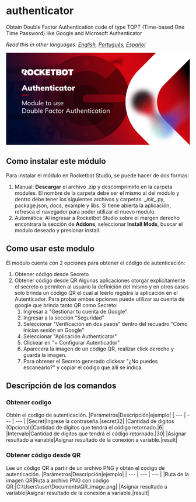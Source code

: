 



# authenticator
  
Obtain Double Factor Authentication code of type TOPT (Time-based One Time Password) like Google and Microsoft Authenticator  

*Read this in other languages: [English](Manual_authenticator.md), [Português](Manual_authenticator.pr.md), [Español](Manual_authenticator.es.md)*
  
![banner](imgs/Banner_authenticator.jpg)
## Como instalar este módulo
  
Para instalar el módulo en Rocketbot Studio, se puede hacer de dos formas:
1. Manual: __Descargar__ el archivo .zip y descomprimirlo en la carpeta modules. El nombre de la carpeta debe ser el mismo al del módulo y dentro debe tener los siguientes archivos y carpetas: \__init__.py, package.json, docs, example y libs. Si tiene abierta la aplicación, refresca el navegador para poder utilizar el nuevo modulo.
2. Automática: Al ingresar a Rocketbot Studio sobre el margen derecho encontrara la sección de **Addons**, seleccionar **Install Mods**, buscar el modulo deseado y presionar install.  



## Como usar este modulo

El modulo cuenta con 2 opciones para obtener el código de autenticación:
1. Obtener código desde Secreto
2. Obtener código desde QR
Algunas aplicaciones otorgar explícitamente el secreto o permiten al usuario la definición del mismo y en otros casos solo brinda un código QR el cual al leerlo registra la aplicación en el Autenticador. Para probar ambas opciones puede utilizar su cuenta de google que brinda tanto QR como Secreto:
   1. Ingresar a "Gestionar tu cuenta de Google"
   2. Ingresar a la sección "Seguridad"
   3. Seleccionar "Verificación en dos pasos" dentro del recuadro "Cómo inicias sesión en Google"
   4. Seleccionar "Aplicación Authenticator"
   5. Clickear en "+ Configurar Autenticador"
   6. Aparecera la imagen de un código QR, realizar click derecho y guarda la imagen.
   7. Para obtener el Secreto generado clickear "¿No puedes escanearlo?" y copiar el código que allí se indica.



## Descripción de los comandos

### Obtener codigo
  
Obtén el codigo de autenticación.
|Parámetros|Descripción|ejemplo|
| --- | --- | --- |
|Secret|Ingrese la contraseña.|secret32|
|Cantidad de digitos (Opcional)|Cantidad de dígitos que tendrá el código retornado.|6|
|Intervalo|Cantidad de dígitos que tendrá el código retornado.|30|
|Asignar resultado a variable|Asignar resultado de la conexión a variable.|result|

### Obtener código desde QR
  
Lee un código QR a partir de un archivo PNG y obtén el codigo de autenticación.
|Parámetros|Descripción|ejemplo|
| --- | --- | --- |
|Ruta de la imagen QR|Ruta a archivo PNG con código QR.|C:\Users\user\Documents\QR_image.png|
|Asignar resultado a variable|Asignar resultado de la conexión a variable.|result|
